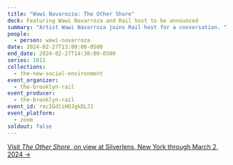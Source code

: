 ```yaml
---
title: "Wawi Navarozza: The Other Shore"
deck: Featuring Wawi Navarroza and Rail host to be announced
summary: "Artist Wawi Navarroza joins Rail host for a conversation. "
people:
  - person: wawi-navarroza
date: 2024-02-27T13:00:00-0500
end_date: 2024-02-27T14:30:00-0500
series: 1011
collections:
  - the-new-social-environment
event_organizer:
  - the-brooklyn-rail
event_producer:
  - the-brooklyn-rail
event_id: recIGdliHOJgkDLJ1
event_platform:
  - zoom
soldout: false
---
```

[V﻿isit *The Other Shore*, on view at Silverlens, New York through March 2, 2024 →](https://www.silverlensgalleries.com/exhibitions/2024-01-11/the-other-shore)